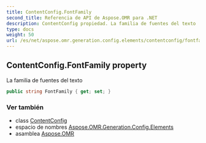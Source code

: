 ```yaml
---
title: ContentConfig.FontFamily
second_title: Referencia de API de Aspose.OMR para .NET
description: ContentConfig propiedad. La familia de fuentes del texto
type: docs
weight: 50
url: /es/net/aspose.omr.generation.config.elements/contentconfig/fontfamily/
---
```

## ContentConfig.FontFamily property

La familia de fuentes del texto

```csharp
public string FontFamily { get; set; }
```

### Ver también

* class [ContentConfig](../)
* espacio de nombres [Aspose.OMR.Generation.Config.Elements](../../contentconfig/)
* asamblea [Aspose.OMR](../../../)


